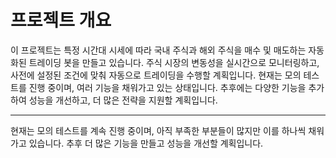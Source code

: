 # 프로젝트 개요

이 프로젝트는 특정 시간대 시세에 따라 국내 주식과 해외 주식을 매수 및 매도하는 자동화된 트레이딩 봇을 만들고 있습니다. 주식 시장의 변동성을 실시간으로 모니터링하고, 사전에 설정된 조건에 맞춰 자동으로 트레이딩을 수행할 계획입니다. 현재는 모의 테스트를 진행 중이며, 여러 기능을 채워가고 있는 상태입니다. 추후에는 다양한 기능을 추가하여 성능을 개선하고, 더 많은 전략을 지원할 계획입니다.

---

현재는 모의 테스트를 계속 진행 중이며, 아직 부족한 부분들이 많지만 이를 하나씩 채워가고 있습니다. 추후 더 많은 기능을 만들고 성능을 개선할 계획입니다. 
 